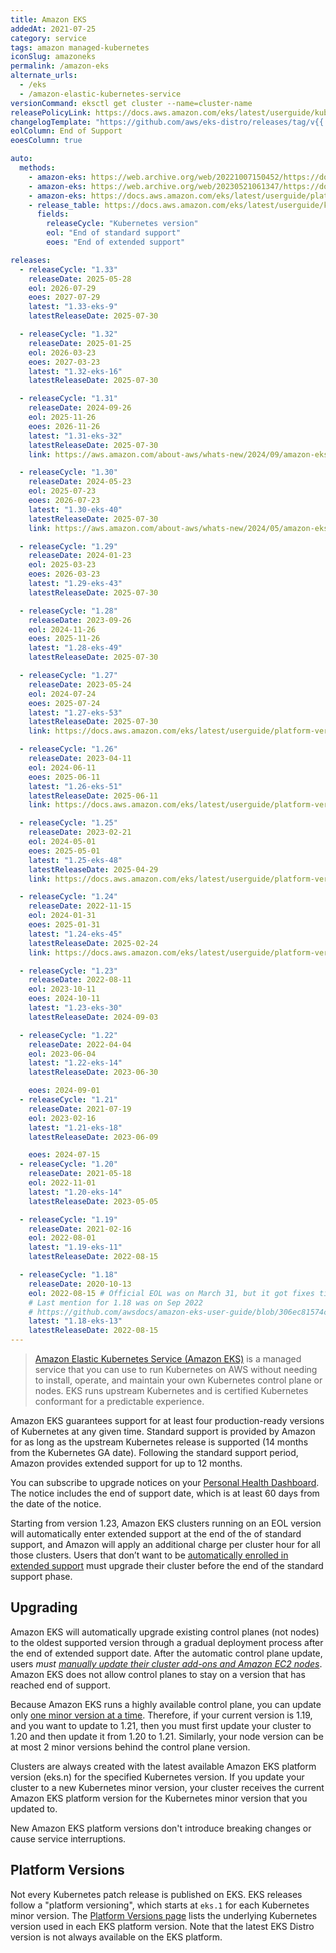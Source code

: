 ```yaml
---
title: Amazon EKS
addedAt: 2021-07-25
category: service
tags: amazon managed-kubernetes
iconSlug: amazoneks
permalink: /amazon-eks
alternate_urls:
  - /eks
  - /amazon-elastic-kubernetes-service
versionCommand: eksctl get cluster --name=cluster-name
releasePolicyLink: https://docs.aws.amazon.com/eks/latest/userguide/kubernetes-versions.html
changelogTemplate: "https://github.com/aws/eks-distro/releases/tag/v{{'__LATEST__'|replace:'.','-'}}"
eolColumn: End of Support
eoesColumn: true

auto:
  methods:
    - amazon-eks: https://web.archive.org/web/20221007150452/https://docs.aws.amazon.com/eks/latest/userguide/platform-versions.html # 1.19
    - amazon-eks: https://web.archive.org/web/20230521061347/https://docs.aws.amazon.com/eks/latest/userguide/platform-versions.html # 1.20
    - amazon-eks: https://docs.aws.amazon.com/eks/latest/userguide/platform-versions.html
    - release_table: https://docs.aws.amazon.com/eks/latest/userguide/kubernetes-versions.html
      fields:
        releaseCycle: "Kubernetes version"
        eol: "End of standard support"
        eoes: "End of extended support"

releases:
  - releaseCycle: "1.33"
    releaseDate: 2025-05-28
    eol: 2026-07-29
    eoes: 2027-07-29
    latest: "1.33-eks-9"
    latestReleaseDate: 2025-07-30

  - releaseCycle: "1.32"
    releaseDate: 2025-01-25
    eol: 2026-03-23
    eoes: 2027-03-23
    latest: "1.32-eks-16"
    latestReleaseDate: 2025-07-30

  - releaseCycle: "1.31"
    releaseDate: 2024-09-26
    eol: 2025-11-26
    eoes: 2026-11-26
    latest: "1.31-eks-32"
    latestReleaseDate: 2025-07-30
    link: https://aws.amazon.com/about-aws/whats-new/2024/09/amazon-eks-distro-kubernetes-version-1-31/

  - releaseCycle: "1.30"
    releaseDate: 2024-05-23
    eol: 2025-07-23
    eoes: 2026-07-23
    latest: "1.30-eks-40"
    latestReleaseDate: 2025-07-30
    link: https://aws.amazon.com/about-aws/whats-new/2024/05/amazon-eks-distro-kubernetes-version-1-30/

  - releaseCycle: "1.29"
    releaseDate: 2024-01-23
    eol: 2025-03-23
    eoes: 2026-03-23
    latest: "1.29-eks-43"
    latestReleaseDate: 2025-07-30

  - releaseCycle: "1.28"
    releaseDate: 2023-09-26
    eol: 2024-11-26
    eoes: 2025-11-26
    latest: "1.28-eks-49"
    latestReleaseDate: 2025-07-30

  - releaseCycle: "1.27"
    releaseDate: 2023-05-24
    eol: 2024-07-24
    eoes: 2025-07-24
    latest: "1.27-eks-53"
    latestReleaseDate: 2025-07-30
    link: https://docs.aws.amazon.com/eks/latest/userguide/platform-versions.html#platform-versions-1-27

  - releaseCycle: "1.26"
    releaseDate: 2023-04-11
    eol: 2024-06-11
    eoes: 2025-06-11
    latest: "1.26-eks-51"
    latestReleaseDate: 2025-06-11
    link: https://docs.aws.amazon.com/eks/latest/userguide/platform-versions.html#platform-versions-1-26

  - releaseCycle: "1.25"
    releaseDate: 2023-02-21
    eol: 2024-05-01
    eoes: 2025-05-01
    latest: "1.25-eks-48"
    latestReleaseDate: 2025-04-29
    link: https://docs.aws.amazon.com/eks/latest/userguide/platform-versions.html#platform-versions-1-25

  - releaseCycle: "1.24"
    releaseDate: 2022-11-15
    eol: 2024-01-31
    eoes: 2025-01-31
    latest: "1.24-eks-45"
    latestReleaseDate: 2025-02-24
    link: https://docs.aws.amazon.com/eks/latest/userguide/platform-versions.html#platform-versions-1-24

  - releaseCycle: "1.23"
    releaseDate: 2022-08-11
    eol: 2023-10-11
    eoes: 2024-10-11
    latest: "1.23-eks-30"
    latestReleaseDate: 2024-09-03

  - releaseCycle: "1.22"
    releaseDate: 2022-04-04
    eol: 2023-06-04
    latest: "1.22-eks-14"
    latestReleaseDate: 2023-06-30

    eoes: 2024-09-01
  - releaseCycle: "1.21"
    releaseDate: 2021-07-19
    eol: 2023-02-16
    latest: "1.21-eks-18"
    latestReleaseDate: 2023-06-09

    eoes: 2024-07-15
  - releaseCycle: "1.20"
    releaseDate: 2021-05-18
    eol: 2022-11-01
    latest: "1.20-eks-14"
    latestReleaseDate: 2023-05-05

  - releaseCycle: "1.19"
    releaseDate: 2021-02-16
    eol: 2022-08-01
    latest: "1.19-eks-11"
    latestReleaseDate: 2022-08-15

  - releaseCycle: "1.18"
    releaseDate: 2020-10-13
    eol: 2022-08-15 # Official EOL was on March 31, but it got fixes till August (see the link below)
    # Last mention for 1.18 was on Sep 2022
    # https://github.com/awsdocs/amazon-eks-user-guide/blob/306ec81574cb60ae47b8dbc8834d6c9d0dd3fe66/doc_source/platform-versions.md
    latest: "1.18-eks-13"
    latestReleaseDate: 2022-08-15
---
```


> [Amazon Elastic Kubernetes Service (Amazon EKS)](https://aws.amazon.com/eks/) is a managed service
> that you can use to run Kubernetes on AWS without needing to install, operate, and maintain your
> own Kubernetes control plane or nodes. EKS runs upstream Kubernetes and is certified Kubernetes
> conformant for a predictable experience.

Amazon EKS guarantees support for at least four production-ready versions of Kubernetes at any
given time. Standard support is provided by Amazon for as long as the upstream Kubernetes release
is supported (14 months from the Kubernetes GA date). Following the standard support period, Amazon
provides extended support for up to 12 months.

You can subscribe to upgrade notices on your [Personal Health Dashboard](https://aws.amazon.com/premiumsupport/technology/personal-health-dashboard/).
The notice includes the end of support date, which is at least 60 days from the date of the notice.

Starting from version 1.23, Amazon EKS clusters running on an EOL version will automatically enter
extended support at the end of the of standard support, and Amazon will apply an additional charge
per cluster hour for all those clusters. Users that don’t want to be [automatically enrolled in
extended support](https://docs.aws.amazon.com/eks/latest/userguide/kubernetes-versions.html#extended-support-faqs)
must upgrade their cluster before the end of the standard support phase.

## Upgrading

Amazon EKS will automatically upgrade existing control planes (not nodes) to the oldest supported
version through a gradual deployment process after the end of extended support date. After the
automatic control plane update, users _must [manually update their cluster add-ons and Amazon EC2 nodes](https://docs.aws.amazon.com/eks/latest/userguide/update-cluster.html#update-existing-cluster)_.
Amazon EKS does not allow control planes to stay on a version that has reached end of support.

Because Amazon EKS runs a highly available control plane, you can update only
[one minor version at a time](https://kubernetes.io/releases/version-skew-policy/#kube-apiserver).
Therefore, if your current version is 1.19, and you want to update to 1.21, then you must first
update your cluster to 1.20 and then update it from 1.20 to 1.21.
Similarly, your node version can be at most 2 minor versions behind the control plane version.

Clusters are always created with the latest available Amazon EKS platform version (eks.n) for the
specified Kubernetes version. If you update your cluster to a new Kubernetes minor version, your
cluster receives the current Amazon EKS platform version for the Kubernetes minor version that you
updated to.

New Amazon EKS platform versions don't introduce breaking changes or cause service interruptions.

## Platform Versions

Not every Kubernetes patch release is published on EKS. EKS releases follow a "platform versioning",
which starts at `eks.1` for each Kubernetes minor version. The
[Platform Versions page](https://docs.aws.amazon.com/eks/latest/userguide/platform-versions.html)
lists the underlying Kubernetes version used in each EKS platform version. Note that the latest
EKS Distro version is not always available on the EKS platform.
